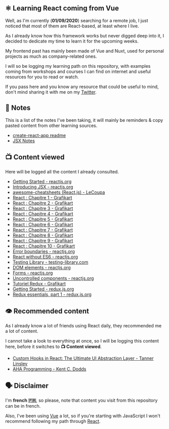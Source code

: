 ⚛ Learning React coming from Vue
---

Well, as I'm currently (**01/09/2020**) searching for a remote job, I just noticed that most of them are React-based, at least where I live.

As I already know how this framework works but never digged deep into it, I decided to dedicate my time to learn it for the upcoming weeks.

My frontend past has mainly been made of Vue and Nuxt, used for personal projects as much as company-related ones.

I will so be logging my learning path on this repository, with examples coming from workshops and courses I can find on internet and useful resources for you to read or watch.

If you pass here and you know any resource that could be useful to mind, don't mind sharing it with me on my [Twitter](https://twitter.com/yaeeelglx).

📝 Notes
---

This is a list of the notes I've been taking, it will mainly be reminders & copy pasted content from other learning sources.

- [create-react-app readme](./notes/create-react-app-readme.md)
- [JSX Notes](./notes/jsx.md)

📺 Content viewed
---

Here will be logged all the content I already consulted.

- [Getting Started - reactjs.org](https://reactjs.org/docs/getting-started.html)
- [Introducing JSX - reactjs.org](https://reactjs.org/docs/introducing-jsx.html)
- [awesome-cheatsheets (React.js) - LeCoupa](https://github.com/LeCoupa/awesome-cheatsheets/blob/master/frontend/react.js)
- [React : Chapitre 1 - Grafikart](https://www.youtube.com/watch?v=SMgQlTSoXf0)
- [React : Chapitre 2 - Grafikart](https://www.youtube.com/watch?v=V8G0ILBE-Ok)
- [React : Chapitre 3 - Grafikart](https://www.youtube.com/watch?v=SFFZ0hpIk5Q)
- [React : Chapitre 4 - Grafikart](https://www.youtube.com/watch?v=dSarn49JYQo)
- [React : Chapitre 5 - Grafikart](https://www.youtube.com/watch?v=AkEtv7J4kA8)
- [React : Chapitre 6 - Grafikart](https://www.youtube.com/watch?v=oYuybfkwGx4)
- [React : Chapitre 7 - Grafikart](https://www.youtube.com/watch?v=m-W1zFR-PVI)
- [React : Chapitre 8 - Grafikart](https://www.youtube.com/watch?v=O4DEVXdgokY)
- [React : Chapitre 9 - Grafikart](https://www.youtube.com/watch?v=bapLrqtXEkA)
- [React : Chapitre 10 - Grafikart](https://www.youtube.com/watch?v=cJ5IUmGGxdY)
- [Error boundaries - reactjs.org](https://reactjs.org/docs/error-boundaries.html)
- [React without ES6 - reactjs.org](https://reactjs.org/docs/react-without-es6.html)
- [Testing Library - testing-library.com](https://testing-library.com/docs/react-testing-library)
- [DOM elements - reactjs.org](https://reactjs.org/docs/dom-elements.html)
- [Forms - reactjs.org](https://reactjs.org/docs/forms.html)
- [Uncontrolled components - reactjs.org](https://reactjs.org/docs/uncontrolled-components.html)
- [Tutoriel Redux - Grafikart](https://www.youtube.com/watch?v=QLiox52HG4U)
- [Getting Started - redux.js.org](https://redux.js.org/introduction/getting-started)
- [Redux essentials, part 1 - redux.js.org](https://redux.js.org/tutorials/essentials/part-1-overview-concepts)

👁 Recommended content
---

As I already know a lot of friends using React daily, they recommended me a lot of content.

I cannot take a look to everything at once, so I will be logging this content here, before it switches to **📺 Content viewed**.

- [Custom Hooks in React: The Ultimate UI Abstraction Layer - Tanner Linsley](https://www.youtube.com/watch?v=J-g9ZJha8FE)
- [AHA Programming - Kent C. Dodds](https://kentcdodds.com/blog/aha-programming)



🗣 Disclaimer
---

I'm **french 🇫🇷**, so please, note that content you visit from this repository can be in french.

Also, I've been using [Vue](https://vuejs.org/) a lot, so if you're starting with JavaScript I won't recommend following my path through [React](https://reactjs.org/).
